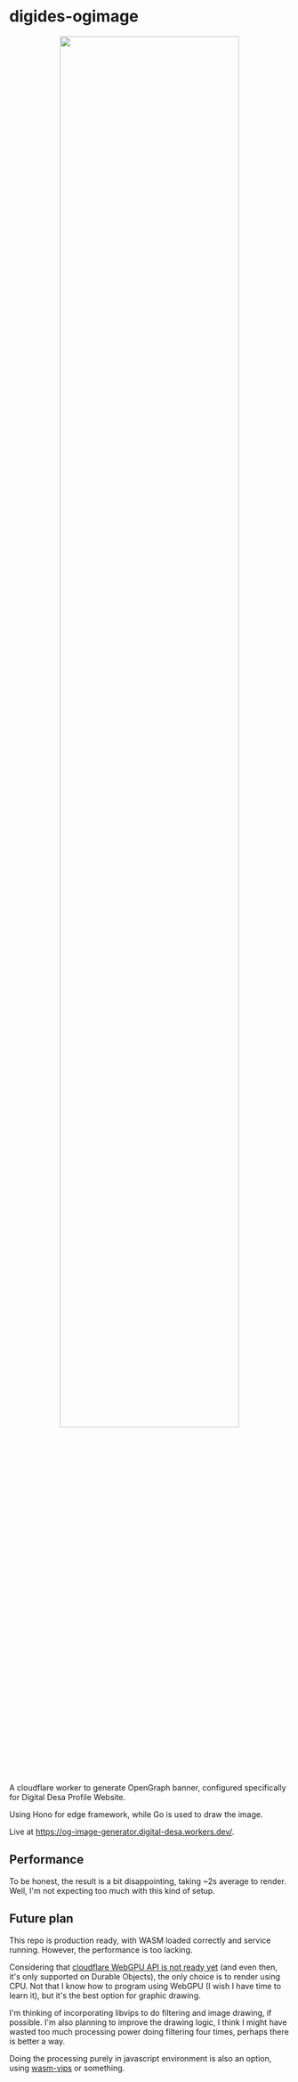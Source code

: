 # digides-ogimage

<p align="center">
  <img src="./assets/example.jpeg" width="80%"/>
</p>

A cloudflare worker to generate OpenGraph banner, configured specifically for Digital Desa Profile Website.

Using Hono for edge framework, while Go is used to draw the image.

Live at https://og-image-generator.digital-desa.workers.dev/.

## Performance

To be honest, the result is a bit disappointing, taking ~2s average to render. Well, I'm not expecting too much with this kind of setup.

## Future plan

This repo is production ready, with WASM loaded correctly and service running. However, the performance is too lacking.

Considering that [cloudflare WebGPU API is not ready yet](https://developers.cloudflare.com/durable-objects/api/webgpu/) 
(and even then, it's only supported on Durable Objects), the only choice is to render using CPU. Not that I know how to program using 
WebGPU (I wish I have time to learn it), but it's the best option for graphic drawing.

I'm thinking of incorporating libvips to do filtering and image drawing, if possible. 
I'm also planning to improve the drawing logic, I think I might have wasted too much processing power doing 
filtering four times, perhaps there is better a way.

Doing the processing purely in javascript environment is also an option, using [wasm-vips](https://github.com/kleisauke/wasm-vips) or something.